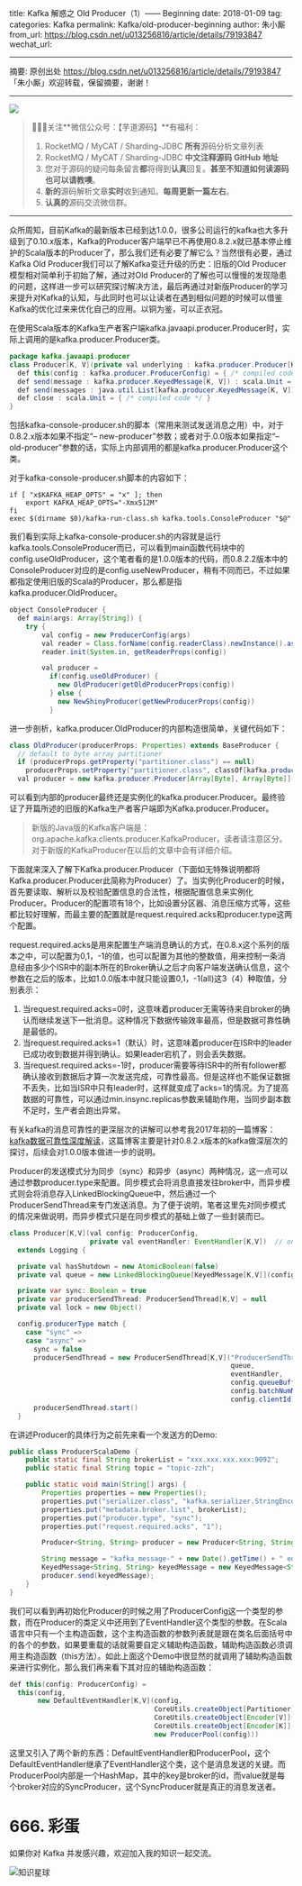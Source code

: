 title: Kafka 解惑之 Old Producer（1）—— Beginning
date: 2018-01-09
tag: 
categories: Kafka
permalink: Kafka/old-producer-beginning
author: 朱小厮
from_url: https://blog.csdn.net/u013256816/article/details/79193847
wechat_url: 

-------

摘要: 原创出处 https://blog.csdn.net/u013256816/article/details/79193847 「朱小厮」欢迎转载，保留摘要，谢谢！

-------

![](http://www.iocoder.cn/images/common/wechat_mp_2017_07_31.jpg)

> 🙂🙂🙂关注**微信公众号：【芋道源码】**有福利：
> 1. RocketMQ / MyCAT / Sharding-JDBC **所有**源码分析文章列表
> 2. RocketMQ / MyCAT / Sharding-JDBC **中文注释源码 GitHub 地址**
> 3. 您对于源码的疑问每条留言**都**将得到**认真**回复。**甚至不知道如何读源码也可以请教噢**。
> 4. **新的**源码解析文章**实时**收到通知。**每周更新一篇左右**。
> 5. **认真的**源码交流微信群。

-------

众所周知，目前Kafka的最新版本已经到达1.0.0，很多公司运行的kafka也大多升级到了0.10.x版本，Kafka的Producer客户端早已不再使用0.8.2.x就已基本停止维护的Scala版本的Producer了，那么我们还有必要了解它么？当然很有必要，通过Kafka Old Producer我们可以了解Kafka变迁升级的历史：旧版的Old Producer模型相对简单利于初始了解，通过对Old Producer的了解也可以慢慢的发现隐患的问题，这样进一步可以研究探讨解决方法，最后再通过对新版Producer的学习来提升对Kafka的认知，与此同时也可以让读者在遇到相似问题的时候可以借鉴Kafka的优化过来来优化自己的应用。以铜为鉴，可以正衣冠。

在使用Scala版本的Kafka生产者客户端kafka.javaapi.producer.Producer时，实际上调用的是kafka.producer.Producer类。

```java
package kafka.javaapi.producer
class Producer[K, V](private val underlying : kafka.producer.Producer[K, V]) extends scala.AnyRef {
  def this(config : kafka.producer.ProducerConfig) = { /* compiled code */ }
  def send(message : kafka.producer.KeyedMessage[K, V]) : scala.Unit = { /* compiled code */ }
  def send(messages : java.util.List[kafka.producer.KeyedMessage[K, V]]) : scala.Unit = { /* compiled code */ }
  def close : scala.Unit = { /* compiled code */ }
}
```

包括kafka-console-producer.sh的脚本（常用来测试发送消息之用）中，对于0.8.2.x版本如果不指定“– new-producer”参数；或者对于.0.0版本如果指定“– old-producer”参数的话，实际上内部调用的都是kafka.producer.Producer这个类。

对于kafka-console-producer.sh脚本的内容如下：

```shell
if [ "x$KAFKA_HEAP_OPTS" = "x" ]; then
    export KAFKA_HEAP_OPTS="-Xmx512M"
fi
exec $(dirname $0)/kafka-run-class.sh kafka.tools.ConsoleProducer "$@"
```

我们看到实际上kafka-console-producer.sh的内容就是运行kafka.tools.ConsoleProducer而已，可以看到main函数代码块中的config.useOldProducer，这个笔者看的是1.0.0版本的代码，而0.8.2.2版本中的ConsoleProducer对应的是config.useNewProducer，稍有不同而已，不过如果都指定使用旧版的Scala的Producer，那么都是指kafka.producer.OldProducer。

```java
object ConsoleProducer {
  def main(args: Array[String]) {
    try {
        val config = new ProducerConfig(args)
        val reader = Class.forName(config.readerClass).newInstance().asInstanceOf[MessageReader]
        reader.init(System.in, getReaderProps(config))

        val producer =
          if(config.useOldProducer) {
            new OldProducer(getOldProducerProps(config))
          } else {
            new NewShinyProducer(getNewProducerProps(config))
          }
```

进一步剖析，kafka.producer.OldProducer的内部构造很简单，关键代码如下：

```java
class OldProducer(producerProps: Properties) extends BaseProducer {
  // default to byte array partitioner
  if (producerProps.getProperty("partitioner.class") == null)
    producerProps.setProperty("partitioner.class", classOf[kafka.producer.ByteArrayPartitioner].getName)
  val producer = new kafka.producer.Producer[Array[Byte], Array[Byte]](new ProducerConfig(producerProps))
```

可以看到内部的producer最终还是实例化的kafka.producer.Producer。最终验证了开篇所述的旧版的Kafka生产者客户端即为Kafka.producer.Producer。

> 新版的Java版的Kafka客户端是：org.apache.kafka.clients.producer.KafkaProducer，读者请注意区分。对于新版的KafkaProducer在以后的文章中会有详细介绍。

下面就来深入了解下Kafka.producer.Producer（下面如无特殊说明都将Kafka.producer.Producer此简称为Producer）了。当实例化Producer的时候，首先要读取、解析以及校验配置信息的合法性，根据配置信息来实例化Producer。Producer的配置项有18个，比如设置分区器、消息压缩方式等，这些都比较好理解，而最主要的配置就是request.required.acks和producer.type这两个配置。

request.required.acks是用来配置生产端消息确认的方式，在0.8.x这个系列的版本之中，可以配置为0,1，-1的值，也可以配置为其他的整数值，用来控制一条消息经由多少个ISR中的副本所在的Broker确认之后才向客户端发送确认信息，这个参数在之后的版本，比如1.0.0版本中就只能设置0,1，-1(all)这3（4）种取值，分别表示：

1. 当request.required.acks=0时，这意味着producer无需等待来自broker的确认而继续发送下一批消息。这种情况下数据传输效率最高，但是数据可靠性确是最低的。
2. 当request.required.acks=1（默认）时，这意味着producer在ISR中的leader已成功收到数据并得到确认。如果leader宕机了，则会丢失数据。
3. 当request.required.acks=-1时，producer需要等待ISR中的所有follower都确认接收到数据后才算一次发送完成，可靠性最高。但是这样也不能保证数据不丢失，比如当ISR中只有leader时，这样就变成了acks=1的情况。为了提高数据的可靠性，可以通过min.insync.replicas参数来辅助作用，当同步副本数不足时，生产者会跑出异常。

有关kafka的消息可靠性的更深层次的讲解可以参考我2017年初的一篇博客：[kafka数据可靠性深度解读](http://blog.csdn.net/u013256816/article/details/71091774)，这篇博客主要是针对0.8.2.x版本的kafka做深层次的探讨，后续会对1.0.0版本做进一步的说明。

Producer的发送模式分为同步（sync）和异步（async）两种情况，这一点可以通过参数producer.type来配置。同步模式会将消息直接发往broker中，而异步模式则会将消息存入LinkedBlockingQueue中，然后通过一个ProducerSendThread来专门发送消息。为了便于说明，笔者这里先对同步模式的情况来做说明，而异步模式只是在同步模式的基础上做了一些封装而已。

```java
class Producer[K,V](val config: ProducerConfig,
                    private val eventHandler: EventHandler[K,V])  // only for unit testing
  extends Logging {

  private val hasShutdown = new AtomicBoolean(false)
  private val queue = new LinkedBlockingQueue[KeyedMessage[K,V]](config.queueBufferingMaxMessages)

  private var sync: Boolean = true
  private var producerSendThread: ProducerSendThread[K,V] = null
  private val lock = new Object()

  config.producerType match {
    case "sync" =>
    case "async" =>
      sync = false
      producerSendThread = new ProducerSendThread[K,V]("ProducerSendThread-" + config.clientId,
                                                       queue,
                                                       eventHandler,
                                                       config.queueBufferingMaxMs,
                                                       config.batchNumMessages,
                                                       config.clientId)
      producerSendThread.start()
  }
```

在讲述Producer的具体行为之前先来看一个发送方的Demo:

```java
public class ProducerScalaDemo {
    public static final String brokerList = "xxx.xxx.xxx.xxx:9092";
    public static final String topic = "topic-zzh";

    public static void main(String[] args) {
        Properties properties = new Properties();
        properties.put("serializer.class", "kafka.serializer.StringEncoder");
        properties.put("metadata.broker.list", brokerList);
        properties.put("producer.type", "sync");
        properties.put("request.required.acks", "1");

        Producer<String, String> producer = new Producer<String, String>(new ProducerConfig(properties));

        String message = "kafka_message-" + new Date().getTime() + " edited by hidden.zhu";
        KeyedMessage<String, String> keyedMessage = new KeyedMessage<String, String>(topic,null, message);
        producer.send(keyedMessage);
    }
}
```

我们可以看到再初始化Producer的时候之用了ProducerConfig这一个类型的参数，而在Producer的类定义中还用到了EventHandler这个类型的参数。在Scala语言中只有一个主构造函数，这个主构造函数的参数列表就是跟在类名后面括号中的各个的参数，如果要重载的话就需要自定义辅助构造函数，辅助构造函数必须调用主构造函数（this方法）。如此上面这个Demo中很显然的就调用了辅助构造函数来进行实例化，那么我们再来看下其对应的辅助构造函数：

```java
def this(config: ProducerConfig) =
  this(config,
       new DefaultEventHandler[K,V](config,
                                    CoreUtils.createObject[Partitioner](config.partitionerClass, config.props),
                                    CoreUtils.createObject[Encoder[V]](config.serializerClass, config.props),
                                    CoreUtils.createObject[Encoder[K]](config.keySerializerClass, config.props),
                                    new ProducerPool(config)))
```

这里又引入了两个新的东西：DefaultEventHandler和ProducerPool，这个DefaultEventHandler继承了EventHandler这个类，这个是消息发送的关键。而ProducerPool内部是一个HashMap，其中的key是broker的id，而value就是每个broker对应的SyncProducer，这个SyncProducer就是真正的消息发送者。

# 666. 彩蛋

如果你对 Kafka 并发感兴趣，欢迎加入我的知识一起交流。

![知识星球](http://www.iocoder.cn/images/Architecture/2017_12_29/01.png)